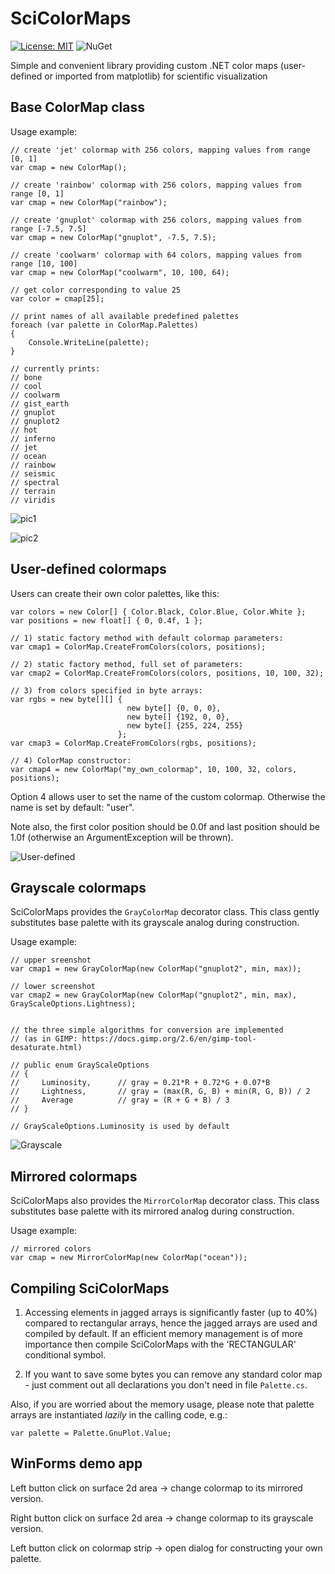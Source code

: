 # SciColorMaps

[![License: MIT](https://img.shields.io/badge/License-MIT-yellow.svg)](https://opensource.org/licenses/MIT)
![NuGet](https://img.shields.io/nuget/v/Nuget.Core.svg)

Simple and convenient library providing custom .NET color maps (user-defined or imported from matplotlib) for scientific visualization


## Base ColorMap class

Usage example:

```
// create 'jet' colormap with 256 colors, mapping values from range [0, 1]
var cmap = new ColorMap();

// create 'rainbow' colormap with 256 colors, mapping values from range [0, 1]
var cmap = new ColorMap("rainbow");

// create 'gnuplot' colormap with 256 colors, mapping values from range [-7.5, 7.5]
var cmap = new ColorMap("gnuplot", -7.5, 7.5);

// create 'coolwarm' colormap with 64 colors, mapping values from range [10, 100]
var cmap = new ColorMap("coolwarm", 10, 100, 64);

// get color corresponding to value 25
var color = cmap[25];

// print names of all available predefined palettes
foreach (var palette in ColorMap.Palettes)
{
    Console.WriteLine(palette);
}

// currently prints:
// bone
// cool
// coolwarm
// gist_earth
// gnuplot
// gnuplot2
// hot
// inferno
// jet
// ocean
// rainbow
// seismic
// spectral
// terrain
// viridis

```

![pic1](https://github.com/ar1st0crat/SciColorMaps/blob/master/Screenshots/WinForms.png)

![pic2](https://github.com/ar1st0crat/SciColorMaps/blob/master/Screenshots/WinForms2.png)


## User-defined colormaps

Users can create their own color palettes, like this:

```
var colors = new Color[] { Color.Black, Color.Blue, Color.White };
var positions = new float[] { 0, 0.4f, 1 };

// 1) static factory method with default colormap parameters:
var cmap1 = ColorMap.CreateFromColors(colors, positions);

// 2) static factory method, full set of parameters:
var cmap2 = ColorMap.CreateFromColors(colors, positions, 10, 100, 32);

// 3) from colors specified in byte arrays:
var rgbs = new byte[][] { 
                          new byte[] {0, 0, 0},
                          new byte[] {192, 0, 0},
                          new byte[] {255, 224, 255}
                        };
var cmap3 = ColorMap.CreateFromColors(rgbs, positions);

// 4) ColorMap constructor:
var cmap4 = new ColorMap("my_own_colormap", 10, 100, 32, colors, positions);

```

Option 4 allows user to set the name of the custom colormap. Otherwise the name is set by default: "user".

Note also, the first color position should be 0.0f and last position should be 1.0f (otherwise an ArgumentException will be thrown).

![User-defined](https://github.com/ar1st0crat/SciColorMaps/blob/master/Screenshots/WinFormsCustom.png)


## Grayscale colormaps

SciColorMaps provides the ```GrayColorMap``` decorator class. This class gently substitutes base palette with its grayscale analog during construction.

Usage example:

```
// upper sreenshot
var cmap1 = new GrayColorMap(new ColorMap("gnuplot2", min, max));

// lower screenshot
var cmap2 = new GrayColorMap(new ColorMap("gnuplot2", min, max), GrayScaleOptions.Lightness);


// the three simple algorithms for conversion are implemented
// (as in GIMP: https://docs.gimp.org/2.6/en/gimp-tool-desaturate.html)

// public enum GrayScaleOptions
// {
//     Luminosity,      // gray = 0.21*R + 0.72*G + 0.07*B
//     Lightness,       // gray = (max(R, G, B) + min(R, G, B)) / 2
//     Average          // gray = (R + G + B) / 3
// }

// GrayScaleOptions.Luminosity is used by default

```

![Grayscale](https://github.com/ar1st0crat/SciColorMaps/blob/master/Screenshots/WinFormsGray.png)


## Mirrored colormaps

SciColorMaps also provides the ```MirrorColorMap``` decorator class. This class substitutes base palette with its mirrored analog during construction.

Usage example:

```
// mirrored colors
var cmap = new MirrorColorMap(new ColorMap("ocean"));

```

## Compiling SciColorMaps

1) Accessing elements in jagged arrays is significantly faster (up to 40%) compared to rectangular arrays, hence the jagged arrays are used and compiled by default. If an efficient memory management is of more importance then compile SciColorMaps with the 'RECTANGULAR' conditional symbol.

2) If you want to save some bytes you can remove any standard color map - just comment out all declarations you don't need in file ```Palette.cs```.

Also, if you are worried about the memory usage, please note that palette arrays are instantiated *lazily* in the calling code, e.g.:

```
var palette = Palette.GnuPlot.Value;

```


## WinForms demo app

Left button click on surface 2d area -> change colormap to its mirrored version.

Right button click on surface 2d area -> change colormap to its grayscale version.

Left button click on colormap strip -> open dialog for constructing your own palette.
